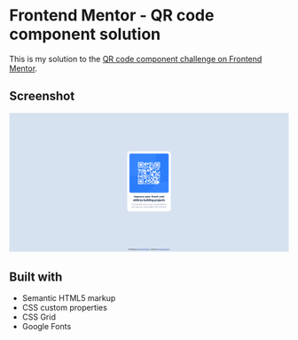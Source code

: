 # Frontend Mentor - QR code component solution
This is my solution to the [QR code component challenge on Frontend Mentor](https://www.frontendmentor.io/challenges/qr-code-component-iux_sIO_H). 

## Screenshot
![](./screenshot.png)

## Built with
- Semantic HTML5 markup
- CSS custom properties
- CSS Grid
- Google Fonts
